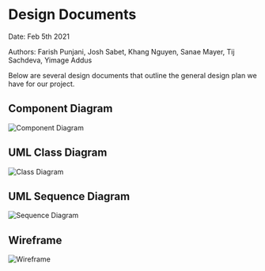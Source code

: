 # Design Documents
Date: Feb 5th 2021

Authors: Farish Punjani, Josh Sabet, Khang Nguyen, Sanae Mayer, Tij Sachdeva, Yimage Addus

Below are several design documents that outline the general design plan we have for our project.

## Component Diagram

![Component Diagram](https://github.com/UAlberta-CMPUT401/financial-wellness/blob/main/docs/images/UML%20Diagram/Component%20Diagram.png)

## UML Class Diagram

![Class Diagram](https://github.com/UAlberta-CMPUT401/financial-wellness/blob/main/docs/images/UML%20Diagram/Class%20Diagram.png)

## UML Sequence Diagram

![Sequence Diagram](https://github.com/UAlberta-CMPUT401/financial-wellness/blob/main/docs/images/UML%20Diagram/Sequence%20Diagram.png)

## Wireframe

![Wireframe](https://github.com/UAlberta-CMPUT401/financial-wellness/blob/main/docs/images/Wireframe/Wireframe.png)
